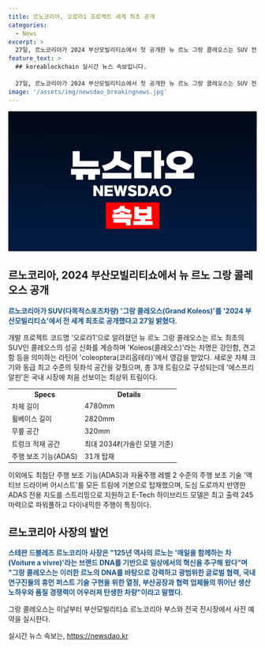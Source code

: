 ```yaml
---
title: 르노코리아, 오로라1 프로젝트 세계 최초 공개
categories:
  - News
excerpt: >
  27일, 르노코리아가 2024 부산모빌리티쇼에서 첫 공개한 뉴 르노 그랑 콜레오스는 SUV 전략의 일환으로, 콜레오스의 성공을 이어받아 더 큰 차체와 넉넉한 실내 공간을 갖췄다. 최상위 트림인 에스프리 알핀은 국내 시장 최초 선보이며, 최첨단 주행 보조 시스템 및 자율주행 레벨 2 수준의 주행 보조 기술이 탑재되었다. E-Tech 하이브리드는 245마력의 파워풀한 주행 성능과 도심 주행 시 최대 75%의 전기 모드 주행을 제공한다. 고객 예약은 부산모빌리티쇼부터 시작되며, 올 하반기 중 고객들에게 인도될 예정이다.
feature_text: >
  ## koreablockchain 실시간 뉴스 속보입니다.

  27일, 르노코리아가 2024 부산모빌리티쇼에서 첫 공개한 뉴 르노 그랑 콜레오스는 SUV 전략의 일환으로, 콜레오스의 성공을 이어받아 더 큰 차체와 넉넉한 실내 공간을 갖췄다. 최상위 트림인 에스프리 알핀은 국내 시장 최초 선보이며, 최첨단 주행 보조 시스템 및 자율주행 레벨 2 수준의 주행 보조 기술이 탑재되었다. E-Tech 하이브리드는 245마력의 파워풀한 주행 성능과 도심 주행 시 최대 75%의 전기 모드 주행을 제공한다. 고객 예약은 부산모빌리티쇼부터 시작되며, 올 하반기 중 고객들에게 인도될 예정이다.
image: '/assets/img/newsdao_breakingnews.jpg'
---
```


<p><img src="/assets/img/newsdao_breakingnews.jpg" alt="koreablockchain 속보" /></p>

<h2 data-ke-size="size26">르노코리아, 2024 부산모빌리티쇼에서 뉴 르노 그랑 콜레오스 공개</h2>

<p data-ke-size="size16"><b><span style="color: #1a5490;">르노코리아가 SUV(다목적스포츠차량) '그랑 콜레오스(Grand Koleos)'를 '2024 부산모빌리티쇼'에서 전 세계 최초로 공개했다고 27일 밝혔다.</span></b></p>

<p data-ke-size="size16">개발 프로젝트 코드명 '오로라1'으로 알려졌던 뉴 르노 그랑 콜레오스는 르노 최초의 SUV인 콜레오스의 성공 신화를 계승하며 'Koleos(콜레오스)'라는 차명은 강인함, 견고함 등을 의미하는 라틴어 'coleoptera(코리옵테라)'에서 영감을 받았다. 새로운 차체 크기와 동급 최고 수준의 뒷좌석 공간을 갖췄으며, 총 3개 트림으로 구성되는데 '에스프리 알핀'은 국내 시장에 처음 선보이는 최상위 트림이다.</p>

<table>
    <tr>
        <td style="text-align: center; height: 17px;"><b>Specs</b></td>
        <td style="text-align: center; height: 17px;"><b>Details</b></td>
    </tr>
    <tr>
        <td style="text-align: left; height: 17px;">차체 길이</td>
        <td style="text-align: left; height: 17px;">4780mm</td>
    </tr>
    <tr>
        <td style="text-align: left; height: 17px;">휠베이스 길이</td>
        <td style="text-align: left; height: 17px;">2820mm</td>
    </tr>
    <tr>
        <td style="text-align: left; height: 17px;">무릎 공간</td>
        <td style="text-align: left; height: 17px;">320mm</td>
    </tr>
    <tr>
        <td style="text-align: left; height: 17px;">트렁크 적재 공간</td>
        <td style="text-align: left; height: 17px;">최대 2034ℓ(가솔린 모델 기준)</td>
    </tr>
    <tr>
        <td style="text-align: left; height: 17px;">주행 보조 기능(ADAS)</td>
        <td style="text-align: left; height: 17px;">31개 탑재</td>
    </tr>
</table>

<p data-ke-size="size16">이외에도 최첨단 주행 보조 기능(ADAS)과 자율주행 레벨 2 수준의 주행 보조 기술 '액티브 드라이버 어시스트'를 모든 트림에 기본으로 탑재했으며, 도심 도로까지 반영한 ADAS 전용 지도를 스트리밍으로 지원하고 E-Tech 하이브리드 모델은 최고 출력 245마력으로 파워풀하고 다이내믹한 주행이 특징이다.</p>

<h2 data-ke-size="size26">르노코리아 사장의 발언</h2>

<p data-ke-size="size16"><b><span style="color: #1a5490;">스테판 드블레즈 르노코리아 사장은 "125년 역사의 르노는 '매일을 함께하는 차(Voiture a vivre)'라는 브랜드 DNA를 기반으로 일상에서의 혁신을 추구해 왔다"며 "그랑 콜레오스는 이러한 르노의 DNA를 바탕으로 강력하고 광범위한 글로벌 협력, 국내 연구진들의 휴먼 퍼스트 기술 구현을 위한 열정, 부산공장과 협력 업체들의 뛰어난 생산 노하우와 품질 경쟁력이 어우러져 탄생한 차량"이라고 말했다.</span></b></p>

<p data-ke-size="size16">그랑 콜레오스는 이날부터 부산모빌리티쇼 르노코리아 부스와 전국 전시장에서 사전 예약을 실시한다.</p>
실시간 뉴스 속보는, <a href="https://newsdao.kr" rel="dofollow">https://newsdao.kr</a>


